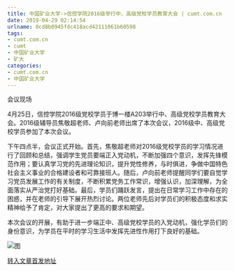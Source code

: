 ```yaml
---
title: 中国矿业大学->信控学院2016级举行中、高级党校学员教育大会 | cumt.com.cn
date: 2019-04-29 02:14:54
urlname: 0cd8b0945fdc418acd42111061b60598
tags: 
- cumt.com.cn
- cumt
- 中国矿业大学
- 矿大
categories:
- cumt.com.cn
- 中国矿业大学
---
```


会议现场

4月25日，信控学院2016级党校学员于博一楼A203举行中、高级党校学员教育大会。2016级辅导员焦敬超老师、卢向前老师出席了本次会议，2016级中、高级党校学员参加了本次会议。

下午四点半，会议正式开始。首先，焦敬超老师对2016级党校学员的学习情况进行了回顾和总结，强调学生党员要端正入党动机，不断加强四个意识，发挥先锋模范作用；要认真学习党的先进理论知识，提升党性修养，与时俱进，争做中国特色社会主义事业的合格建设者和可靠接班人。随后，卢向前老师提醒同学们要自觉学习党员发展工作的有关制度，不断积累党务工作常识，增强认识，加深理解，为全面落实从严治党打好基础。最后，学员们踊跃发言，提出在日常学习工作中存在的困惑，并在老师的引导下展开热烈讨论。两位老师先后对学员们的积极态度和求实精神给予了肯定，对大家提出了更高的要求和期望。

本次会议的开展，有助于进一步端正中、高级党校学员的入党动机，强化学员们的身份意识，为学员在平时的学习生活中发挥先进性作用打下良好的基础。

![图](http://xwzx.cumt.edu.cn/_upload/article/images/be/22/2b49f0f74cd5834c80e6276f8c7b/e63d3e72-2d87-4a08-8602-9bfd59b76181.png)

[转入文章首发地址](http://xwzx.cumt.edu.cn/f7/2f/c523a522031/page.htm)